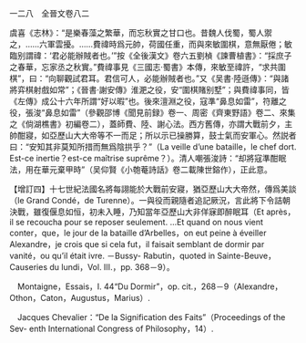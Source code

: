 一二八　全晉文卷八二

虞喜《志林》：“是樂春藻之繁華，而忘秋實之甘口也。昔魏人伐蜀，蜀人禦之，……六軍雲擾。……費禕時爲元帥，荷國任重，而與來敏圍棋，意無厭倦；敏臨别謂禕：‘君必能辦賊者也。’”按《全後漢文》卷六五劉楨《諫曹植書》：“採庶子之春華，忘家丞之秋實。”費禕事見《三國志·蜀書》本傳，來敏至禕許，“求共圍棋”，曰：“向聊觀試君耳。君信可人，必能辦賊者也。”又《吴書·陸遜傳》：“與諸將弈棋射戲如常”；《晉書·謝安傳》淮淝之役，安“圍棋賭别墅”；與費禕事同，皆《左傳》成公十六年所謂“好以暇”也。後來澶淵之役，寇準“鼻息如雷”，符離之役，張浚“鼻息如雷”（參觀邵博《聞見前録》卷一、周密《齊東野語》卷二、來集之《倘湖樵書》初編卷二），蓋師費、陸、謝心法。西方舊傳，亦謂大戰前夕，主帥酣寢，如亞歷山大大帝等不一而足；所以示已操勝算，鼓士氣而安軍心。然説者曰：“安知其非莫知所措而無爲陰拱乎？”（La veille d’une bataille，le chef dort. Est-ce inertie？est-ce maîtrise suprême？）。清人嘲張浚詩：“却將寇準酣眠法，用在華元棄甲時”（吴仰賢《小匏菴詩話》卷二載陳世鎔作），正此意。

【增訂四】十七世紀法國名將每詡能於大戰前安寢，猶亞歷山大大帝然，傳爲美談（le Grand Condé，de Turenne）。一與役而親隨者追記厥況，言此將下令詰朝決戰，雖復偃息如恒，初未入睡，乃知當年亞歷山大非佯寐即醉眠耳（Et après，il se recoucha pour se reposer seulement. ...Et quand on nous vient conter，que，le jour de la bataille d’Arbelles，on eut peine à éveiller Alexandre，je crois que si cela fut，il faisait semblant de dormir par vanité，ou qu’il était ivre. －Bussy-
Rabutin，quoted in Sainte-Beuve，Causeries du lundi，Vol. III.，pp. 368－9）。











　Montaigne，Essais，I. 44“Du Dormir”，op. cit.，268－9（Alexandre，Othon，Caton，Augustus，Marius）.

　Jacques Chevalier：“De la Signification des Faits”（Proceedings of the Sev-
enth International Congress of Philosophy，14）.